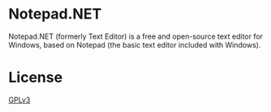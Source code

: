 # **Notepad.NET**
Notepad.NET (formerly Text Editor) is a free and open-source text editor for Windows, based on Notepad (the basic text editor included with Windows).

# __License__

[GPLv3][1]

  [1]: LICENSE.txt
